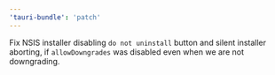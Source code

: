 ```yaml
---
'tauri-bundle': 'patch'
---
```


Fix NSIS installer disabling `do not uninstall` button and silent installer aborting, if `allowDowngrades` was disabled even when we are not downgrading.
